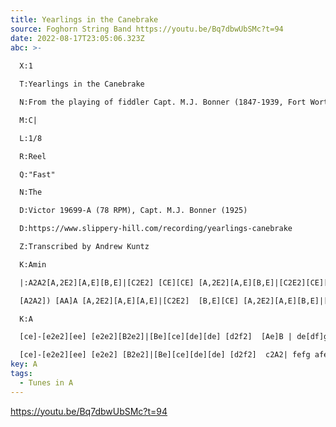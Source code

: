 ```yaml
---
title: Yearlings in the Canebrake
source: Foghorn String Band https://youtu.be/Bq7dbwUbSMc?t=94
date: 2022-08-17T23:05:06.323Z
abc: >-
  
  X:1

  T:Yearlings in the Canebrake

  N:From the playing of fiddler Capt. M.J. Bonner (1847-1939, Fort Worth, Texas)

  M:C|

  L:1/8

  R:Reel

  Q:"Fast"

  N:The

  D:Victor 19699-A (78 RPM), Capt. M.J. Bonner (1925)

  D:https://www.slippery-hill.com/recording/yearlings-canebrake

  Z:Transcribed by Andrew Kuntz

  K:Amin

  |:A2A2[A,2E2][A,E][B,E]|[C2E2] [CE][CE] [A,2E2][A,E][B,E]|[C2E2][CE][CE] [CF]EDC |[G,2D2][G,D]E [G,2D2] D(^F|

  [A2A2]) [AA]A [A,2E2][A,E][A,E]|[C2E2]  [B,E][CE] [A,2E2][A,E][B,E]|[C2E2][C2E2][CE][CE] [CF]EDC |1[G,D]D[G,D]E [G,2D2] D^F:|2[G,D]D[G,D]E [G,2D2][G,2D2]||

  K:A

  [ce]-[e2e2][ee] [e2e2][B2e2]|[Be][ce][de][de] [d2f2]  [Ae]B | de[df]g [d2f2] ed|

  [ce]-[e2e2][ee] [e2e2] [B2e2]|[Be][ce][de][de] [d2f2]  c2A2| fefg afed|[ce][Ae][Be][ce] [A2e2]||
key: A
tags:
  - Tunes in A
---
```

https://youtu.be/Bq7dbwUbSMc?t=94